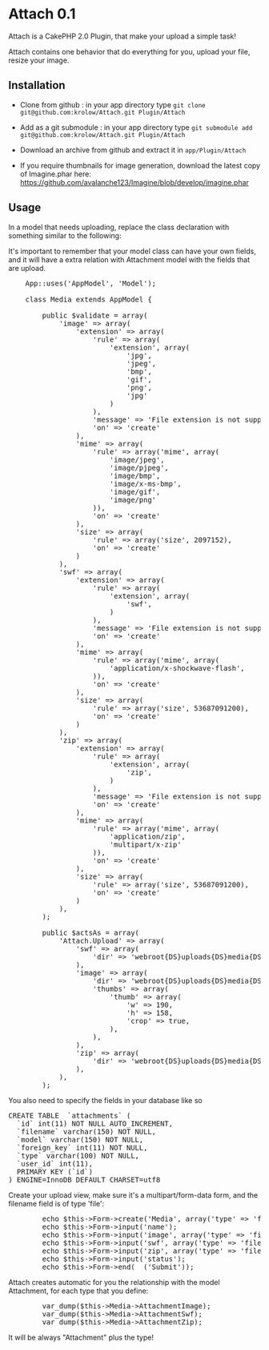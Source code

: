 # Attach 0.1

Attach is a CakePHP 2.0 Plugin, that make your upload a simple task!

Attach contains one behavior that do everything for you, upload your file, resize your image.

## Installation
- Clone from github : in your app directory type `git clone git@github.com:krolow/Attach.git Plugin/Attach`

- Add as a git submodule : in your app directory type `git submodule add git@github.com:krolow/Attach.git Plugin/Attach`
- Download an archive from github and extract it in `app/Plugin/Attach`

* If you require thumbnails for image generation, download the latest copy of Imagine.phar here: https://github.com/avalanche123/Imagine/blob/develop/imagine.phar

## Usage
In a model that needs uploading, replace the class declaration with something similar to the following:


It's important to remember that your model class can have your own fields, and it will have a extra relation with Attachment model with the fields that are upload.

<pre>
	App::uses('AppModel', 'Model');

	class Media extends AppModel {

		public $validate = array(
			'image' => array(
				'extension' => array(
					'rule' => array(
						'extension', array(
							'jpg',
							'jpeg',
							'bmp',
							'gif',
							'png',
							'jpg'
						)
					),
					'message' => 'File extension is not supported',
					'on' => 'create'
				),
				'mime' => array(
					'rule' => array('mime', array(
						'image/jpeg',
						'image/pjpeg',
						'image/bmp',
						'image/x-ms-bmp',
						'image/gif',
						'image/png'
					)),
					'on' => 'create'
				),
				'size' => array(
					'rule' => array('size', 2097152),
					'on' => 'create'
				)
			),
			'swf' => array(
				'extension' => array(
					'rule' => array(
						'extension', array(
							'swf',
						)
					),
					'message' => 'File extension is not supported',
					'on' => 'create'
				),
				'mime' => array(
					'rule' => array('mime', array(
						'application/x-shockwave-flash',
					)),
					'on' => 'create'
				),
				'size' => array(
					'rule' => array('size', 53687091200),
					'on' => 'create'
				)
			),
			'zip' => array(
				'extension' => array(
					'rule' => array(
						'extension', array(
							'zip',
						)
					),
					'message' => 'File extension is not supported',
					'on' => 'create'
				),
				'mime' => array(
					'rule' => array('mime', array(
						'application/zip',
						'multipart/x-zip'
					)),
					'on' => 'create'
				),
				'size' => array(
					'rule' => array('size', 53687091200),
					'on' => 'create'
				)
			),
		);

		public $actsAs = array(
			'Attach.Upload' => array(
				'swf' => array(
				    'dir' => 'webroot{DS}uploads{DS}media{DS}swf'
				),
				'image' => array(
				    'dir' => 'webroot{DS}uploads{DS}media{DS}image',
				    'thumbs' => array(
				        'thumb' => array(
				            'w' => 190,
				            'h' => 158,
				            'crop' => true,
				        ),
				    ),
				),
				'zip' => array(
				    'dir' => 'webroot{DS}uploads{DS}media{DS}zip'
				),
			),
		);
</pre>

You also need to specify the fields in your database like so
<pre>
CREATE TABLE  `attachments` (
  `id` int(11) NOT NULL AUTO_INCREMENT,
  `filename` varchar(150) NOT NULL,
  `model` varchar(150) NOT NULL,
  `foreign_key` int(11) NOT NULL,
  `type` varchar(100) NOT NULL,
  `user_id` int(11),
  PRIMARY KEY (`id`)
) ENGINE=InnoDB DEFAULT CHARSET=utf8
</pre>

Create your upload view, make sure it's a multipart/form-data form, and the filename field is of type 'file':

<pre>
		echo $this->Form->create('Media', array('type' => 'file'));
		echo $this->Form->input('name');
		echo $this->Form->input('image', array('type' => 'file'));
		echo $this->Form->input('swf', array('type' => 'file'));
		echo $this->Form->input('zip', array('type' => 'file'));
		echo $this->Form->input('status');
		echo $this->Form->end(__('Submit'));
</pre>



Attach creates automatic for you the relationship with the model Attachment, for each type that you define:

<pre>
		var_dump($this->Media->AttachmentImage);
		var_dump($this->Media->AttachmentSwf);
		var_dump($this->Media->AttachmentZip);
</pre>

It will be always "Attachment" plus the type!
